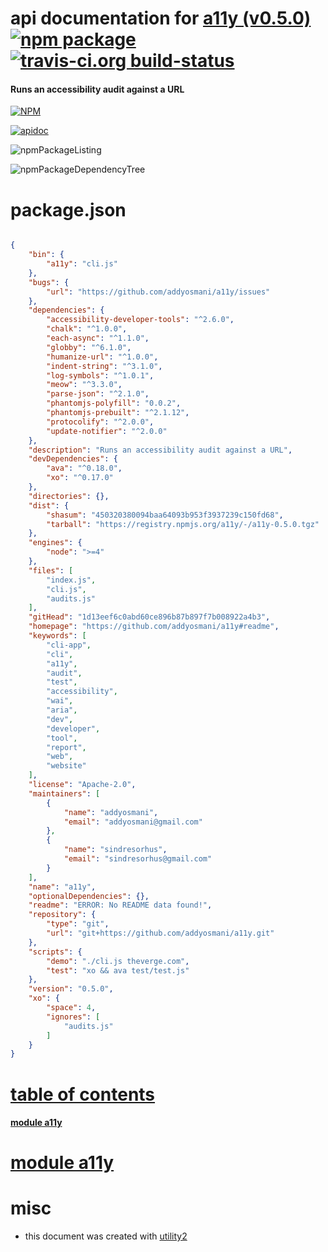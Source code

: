 # api documentation for  [a11y (v0.5.0)](https://github.com/addyosmani/a11y#readme)  [![npm package](https://img.shields.io/npm/v/npmdoc-a11y.svg?style=flat-square)](https://www.npmjs.org/package/npmdoc-a11y) [![travis-ci.org build-status](https://api.travis-ci.org/npmdoc/node-npmdoc-a11y.svg)](https://travis-ci.org/npmdoc/node-npmdoc-a11y)
#### Runs an accessibility audit against a URL

[![NPM](https://nodei.co/npm/a11y.png?downloads=true)](https://www.npmjs.com/package/a11y)

[![apidoc](https://npmdoc.github.io/node-npmdoc-a11y/build/screenCapture.buildNpmdoc.browser._2Fhome_2Ftravis_2Fbuild_2Fnpmdoc_2Fnode-npmdoc-a11y_2Ftmp_2Fbuild_2Fapidoc.html.png)](https://npmdoc.github.io/node-npmdoc-a11y/build/apidoc.html)

![npmPackageListing](https://npmdoc.github.io/node-npmdoc-a11y/build/screenCapture.npmPackageListing.svg)

![npmPackageDependencyTree](https://npmdoc.github.io/node-npmdoc-a11y/build/screenCapture.npmPackageDependencyTree.svg)



# package.json

```json

{
    "bin": {
        "a11y": "cli.js"
    },
    "bugs": {
        "url": "https://github.com/addyosmani/a11y/issues"
    },
    "dependencies": {
        "accessibility-developer-tools": "^2.6.0",
        "chalk": "^1.0.0",
        "each-async": "^1.1.0",
        "globby": "^6.1.0",
        "humanize-url": "^1.0.0",
        "indent-string": "^3.1.0",
        "log-symbols": "^1.0.1",
        "meow": "^3.3.0",
        "parse-json": "^2.1.0",
        "phantomjs-polyfill": "0.0.2",
        "phantomjs-prebuilt": "^2.1.12",
        "protocolify": "^2.0.0",
        "update-notifier": "^2.0.0"
    },
    "description": "Runs an accessibility audit against a URL",
    "devDependencies": {
        "ava": "^0.18.0",
        "xo": "^0.17.0"
    },
    "directories": {},
    "dist": {
        "shasum": "450320380094baa64093b953f3937239c150fd68",
        "tarball": "https://registry.npmjs.org/a11y/-/a11y-0.5.0.tgz"
    },
    "engines": {
        "node": ">=4"
    },
    "files": [
        "index.js",
        "cli.js",
        "audits.js"
    ],
    "gitHead": "1d13eef6c0abd60ce896b87b897f7b008922a4b3",
    "homepage": "https://github.com/addyosmani/a11y#readme",
    "keywords": [
        "cli-app",
        "cli",
        "a11y",
        "audit",
        "test",
        "accessibility",
        "wai",
        "aria",
        "dev",
        "developer",
        "tool",
        "report",
        "web",
        "website"
    ],
    "license": "Apache-2.0",
    "maintainers": [
        {
            "name": "addyosmani",
            "email": "addyosmani@gmail.com"
        },
        {
            "name": "sindresorhus",
            "email": "sindresorhus@gmail.com"
        }
    ],
    "name": "a11y",
    "optionalDependencies": {},
    "readme": "ERROR: No README data found!",
    "repository": {
        "type": "git",
        "url": "git+https://github.com/addyosmani/a11y.git"
    },
    "scripts": {
        "demo": "./cli.js theverge.com",
        "test": "xo && ava test/test.js"
    },
    "version": "0.5.0",
    "xo": {
        "space": 4,
        "ignores": [
            "audits.js"
        ]
    }
}
```



# <a name="apidoc.tableOfContents"></a>[table of contents](#apidoc.tableOfContents)

#### [module a11y](#apidoc.module.a11y)



# <a name="apidoc.module.a11y"></a>[module a11y](#apidoc.module.a11y)



# misc
- this document was created with [utility2](https://github.com/kaizhu256/node-utility2)
